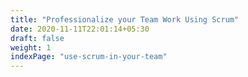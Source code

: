 ```yaml
---
title: "Professionalize your Team Work Using Scrum"
date: 2020-11-11T22:01:14+05:30
draft: false
weight: 1
indexPage: "use-scrum-in-your-team"
---
```

